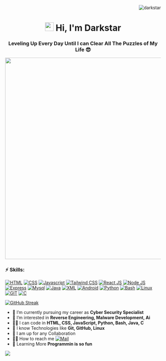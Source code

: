 <p align="right"> <img src="https://komarev.com/ghpvc/?username=Darkstar69&label=Profile%20views&color=0e75b6&style=flat" alt="darkstar" />
<h1 align="center"><img src="https://media.giphy.com/media/hvRJCLFzcasrR4ia7z/giphy.gif" width="28"> Hi, I'm Darkstar</h1>
<h3 align="center">Leveling Up Every Day Until I can Clear All The Puzzles of My Life 😎 </h3>
<p align="center">
  <a href="#"><img width="650px" src="https://readme-typing-svg.herokuapp.com?font=Ubuntu&color=58a6ff&size=22&center=true&lines=MERN+Stack+Developer;Android+Application+Developer;Ethical+Hacker;Bug+Bounty+Hunter"></a>
</p>

### ⚡ Skills:
[![HTML](https://img.shields.io/badge/-HTML-lightblue?logo=html5)](#)
[![CSS](https://img.shields.io/badge/-CSS-orange?logo=css)](#)
[![Javascript](https://img.shields.io/badge/-Javascript-blue?logo=Javascript)](#)
[![Tailwind CSS](https://img.shields.io/badge/-Tailwind-skyblue?logo=tailwindcss)](#)
[![React JS](https://img.shields.io/badge/-React-grey?logo=React)](#)
[![Node JS](https://img.shields.io/badge/-Node-aliceblue?logo=nodejs)](#)
[![Express](https://img.shields.io/badge/-Express-navy?logo=Express)](#)
[![Mysql](https://img.shields.io/badge/-Mysql-whitesmoke?logo=mysql)](#)
[![Java](https://img.shields.io/badge/-Java-red?logo=openjdk)](#)
[![XML](https://img.shields.io/badge/-XML-darkorange?logo=xml)](#)
[![Android](https://img.shields.io/badge/-Android-navy?logo=Android)](#)
[![Python](https://img.shields.io/badge/-Python-yellow?logo=Python)](#)
[![Bash](https://img.shields.io/badge/-Bash-darkgrey?logo=bash)](#)
[![Linux](https://img.shields.io/badge/-Linux-grey?logo=linux)](#)
[![GIT](https://img.shields.io/badge/-Git-grey?logo=git)](#)
[![C](https://img.shields.io/badge/-C-blue?logo=c)](#)

[![GitHub Streak](https://streak-stats.demolab.com?user=Darkstar69&theme=dark&hide_border=true&border_radius=11.8&hide_current_streak=true)](https://git.io/streak-stats)

- 🍳 I’m currently pursuing my career as **Cyber Security Specialist**
- 🤔 I’m interested in <b>Reverse Engineering, Malware Development, Ai</b>
- 👩‍💻 I can code in <b>HTML, CSS, JavaScript, Python, Bash, Java, C</b>
- 🤗 I know Technologies like <b>Git, GitHub, Linux</b>
- 🤭 I am up for any Collaboration
- 🧏‍♂️ How to reach me [![Mail](https://img.shields.io/badge/-Mail-grey?logo=gmail)](mailto:thisisdarkstar@duck.com)
- 🕺 Learning More **Programmin is so fun**

<img src="https://stats.dooboo.io/api/github-stats-advanced?login=Darkstar69">

 
<!---
Darkstar69/Darkstar69 is a ✨ special ✨ repository because its `README.md` (this file) appears on your GitHub profile.
You can click the Preview link to take a look at your changes.
--->

